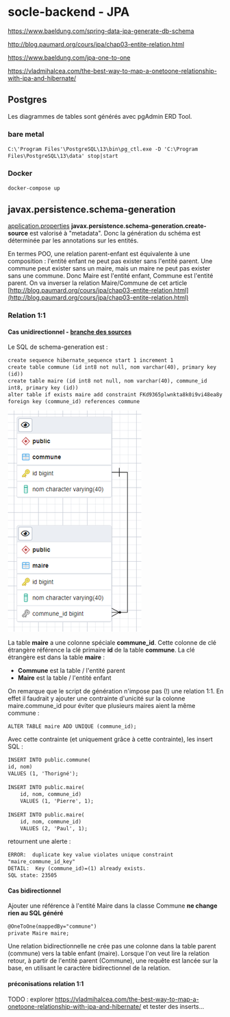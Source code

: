 # socle-backend - JPA

https://www.baeldung.com/spring-data-jpa-generate-db-schema

http://blog.paumard.org/cours/jpa/chap03-entite-relation.html

https://www.baeldung.com/jpa-one-to-one

https://vladmihalcea.com/the-best-way-to-map-a-onetoone-relationship-with-jpa-and-hibernate/

## Postgres

Les diagrammes de tables sont générés avec pgAdmin ERD Tool.

### bare metal
```
C:\'Program Files'\PostgreSQL\13\bin\pg_ctl.exe -D 'C:\Program Files\PostgreSQL\13\data' stop|start
```

### Docker
```
docker-compose up
```

## javax.persistence.schema-generation

[application.properties](./src/main/resources/application.properties) **javax.persistence.schema-generation.create-source** est valorisé à "metadata".
Donc la génération du schéma est déterminée par les annotations sur les entités.

En termes POO, une relation parent-enfant est équivalente à une composition : l'entité enfant ne peut pas exister sans l'entité parent.
Une commune peut exister sans un maire, mais un maire ne peut pas exister sans une commune.
Donc Maire est l'entité enfant, Commune est l'entité parent.
On va inverser la relation Maire/Commune de cet article [http://blog.paumard.org/cours/jpa/chap03-entite-relation.html](http://blog.paumard.org/cours/jpa/chap03-entite-relation.html)

### Relation 1:1

#### Cas unidirectionnel - [branche des sources](https://github.com/cat-sbr/socle-backend/tree/un-un--unidir)

Le SQL de schema-generation est :
```
create sequence hibernate_sequence start 1 increment 1
create table commune (id int8 not null, nom varchar(40), primary key (id))
create table maire (id int8 not null, nom varchar(40), commune_id int8, primary key (id))
alter table if exists maire add constraint FKd9365plwnkta8k0i9vi48ea8y foreign key (commune_id) references commune
```

![OneToOne_unidirectionnel](./doc/un-un-unidir-v1.png?raw=true)

La table **maire** a une colonne spéciale **commune_id**. Cette colonne de clé étrangère référence la clé primaire **id** de la table **commune**.
La clé étrangère est dans la table **maire** :
 * **Commune** est la table / l'entité parent
 * **Maire** est la table / l'entité enfant

On remarque que le script de génération n'impose pas (!) une relation 1:1.
En effet il faudrait y ajouter une contrainte d'unicité sur la colonne maire.commune_id
pour éviter que plusieurs maires aient la même commune :
```
ALTER TABLE maire ADD UNIQUE (commune_id);
```

Avec cette contrainte (et uniquement grâce à cette contrainte), les insert SQL :
```
INSERT INTO public.commune(
id, nom)
VALUES (1, 'Thorigné');

INSERT INTO public.maire(
	id, nom, commune_id)
	VALUES (1, 'Pierre', 1);
	
INSERT INTO public.maire(
	id, nom, commune_id)
	VALUES (2, 'Paul', 1);
```
retournent une alerte :
```
ERROR:  duplicate key value violates unique constraint "maire_commune_id_key"
DETAIL:  Key (commune_id)=(1) already exists.
SQL state: 23505
```

#### Cas bidirectionnel

Ajouter une référence à l'entité Maire dans la classe Commune **ne change rien au SQL généré**
```
@OneToOne(mappedBy="commune")
private Maire maire;
```

Une relation bidirectionnelle ne crée pas une colonne dans la table parent (commune) vers la table enfant (maire). 
Lorsque l'on veut lire la relation retour, à partir de l'entité parent (Commune), une requête est lancée sur la base, en utilisant le caractère bidirectionnel de la relation.

#### préconisations relation 1:1

TODO : explorer https://vladmihalcea.com/the-best-way-to-map-a-onetoone-relationship-with-jpa-and-hibernate/ et tester des inserts...